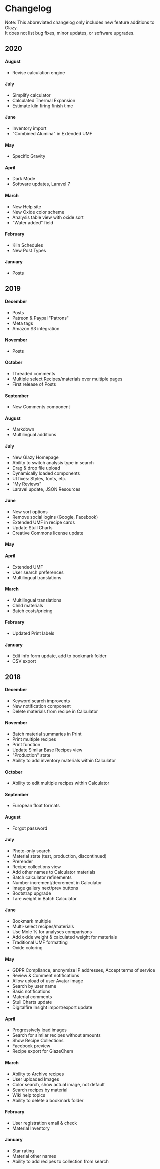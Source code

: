 # Changelog

Note: This abbreviated changelog only includes new feature additions to Glazy.  
It does not list bug fixes, minor updates, or software upgrades.

## 2020

#### August
* Revise calculation engine

#### July
* Simplify calculator
* Calculated Thermal Expansion
* Estimate kiln firing finish time

#### June
* Inventory import
* "Combined Alumina" in Extended UMF

#### May
* Specific Gravity

#### April
* Dark Mode
* Software updates, Laravel 7

#### March
* New Help site
* New Oxide color scheme
* Analysis table view with oxide sort
* "Water added" field

#### February
* Kiln Schedules
* New Post Types

#### January
* Posts

## 2019

#### December
* Posts
* Patreon & Paypal "Patrons"
* Meta tags
* Amazon S3 integration

#### November
* Posts

#### October
* Threaded comments
* Multiple select Recipes/materials over multiple pages
* First release of Posts

#### September
* New Comments component

#### August
* Markdown
* Multilingual additions

#### July
* New Glazy Homepage
* Ability to switch analysis type in search
* Drag & drop file upload
* Dynamically loaded components
* UI fixes: Styles, fonts, etc.
* "My Reviews"
* Laravel update, JSON Resources

#### June
* New sort options
* Remove social logins (Google, Facebook)
* Extended UMF in recipe cards
* Update Stull Charts
* Creative Commons license update

#### May

#### April
* Extended UMF
* User search preferences
* Multilingual translations

#### March
* Multilingual translations
* Child materials
* Batch costs/pricing

#### February
* Updated Print labels

#### January
* Edit info form update, add to bookmark folder
* CSV export

## 2018

#### December
* Keyword search improvents
* New notification component
* Delete materials from recipe in Calculator

#### November
* Batch material summaries in Print
* Print multiple recipes
* Print function
* Update Similar Base Recipes view
* "Production" state
* Ability to add inventory materials within Calculator

#### October
* Ability to edit multiple recipes within Calculator

#### September
* European float formats

#### August
* Forgot password

#### July
* Photo-only search
* Material state (test, production, discontinued)
* Prerender
* Recipe collections view
* Add other names to Calculator materials
* Batch calculator refinements
* Number increment/decrement in Calculator
* Image gallery next/prev buttons
* Bootstrap upgrade
* Tare weight in Batch Calculator

#### June
* Bookmark multiple
* Multi-select recipes/materials
* Use Mole % for analyses comparisons
* Add oxide weight & calculated weight for materials
* Traditional UMF formatting
* Oxide coloring

#### May
* GDPR Compliance, anonymize IP addresses, Accept terms of service
* Review & Comment notifications
* Allow upload of user Avatar image
* Search by user name
* Basic notifications
* Material comments
* Stull Charts update
* Digitalfire Insight import/export update

#### April
* Progressively load images
* Search for similar recipes without amounts
* Show Recipe Collections
* Facebook preview
* Recipe export for GlazeChem

#### March
* Ability to Archive recipes
* User uploaded Images
* Color search, show actual image, not default
* Search recipes by material
* Wiki help topics
* Ability to delete a bookmark folder

#### February
* User registration email & check
* Material Inventory

#### January
* Star rating
* Material other names
* Ability to add recipes to collection from search
